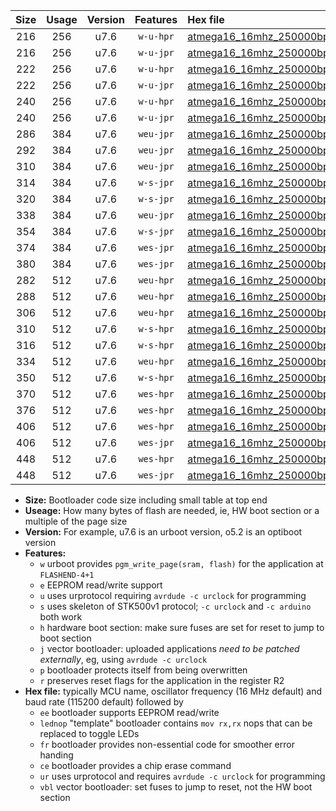 |Size|Usage|Version|Features|Hex file|
|:-:|:-:|:-:|:-:|:--|
|216|256|u7.6|`w-u-hpr`|[atmega16_16mhz_250000bps_ur.hex](https://raw.githubusercontent.com/stefanrueger/urboot/main//atmega16_16mhz_250000bps_ur.hex)|
|216|256|u7.6|`w-u-jpr`|[atmega16_16mhz_250000bps_ur_vbl.hex](https://raw.githubusercontent.com/stefanrueger/urboot/main//atmega16_16mhz_250000bps_ur_vbl.hex)|
|222|256|u7.6|`w-u-hpr`|[atmega16_16mhz_250000bps_lednop_ur.hex](https://raw.githubusercontent.com/stefanrueger/urboot/main//atmega16_16mhz_250000bps_lednop_ur.hex)|
|222|256|u7.6|`w-u-jpr`|[atmega16_16mhz_250000bps_lednop_ur_vbl.hex](https://raw.githubusercontent.com/stefanrueger/urboot/main//atmega16_16mhz_250000bps_lednop_ur_vbl.hex)|
|240|256|u7.6|`w-u-hpr`|[atmega16_16mhz_250000bps_lednop_fr_ur.hex](https://raw.githubusercontent.com/stefanrueger/urboot/main//atmega16_16mhz_250000bps_lednop_fr_ur.hex)|
|240|256|u7.6|`w-u-jpr`|[atmega16_16mhz_250000bps_lednop_fr_ur_vbl.hex](https://raw.githubusercontent.com/stefanrueger/urboot/main//atmega16_16mhz_250000bps_lednop_fr_ur_vbl.hex)|
|286|384|u7.6|`weu-jpr`|[atmega16_16mhz_250000bps_ee_ur_vbl.hex](https://raw.githubusercontent.com/stefanrueger/urboot/main//atmega16_16mhz_250000bps_ee_ur_vbl.hex)|
|292|384|u7.6|`weu-jpr`|[atmega16_16mhz_250000bps_ee_lednop_ur_vbl.hex](https://raw.githubusercontent.com/stefanrueger/urboot/main//atmega16_16mhz_250000bps_ee_lednop_ur_vbl.hex)|
|310|384|u7.6|`weu-jpr`|[atmega16_16mhz_250000bps_ee_lednop_fr_ur_vbl.hex](https://raw.githubusercontent.com/stefanrueger/urboot/main//atmega16_16mhz_250000bps_ee_lednop_fr_ur_vbl.hex)|
|314|384|u7.6|`w-s-jpr`|[atmega16_16mhz_250000bps_vbl.hex](https://raw.githubusercontent.com/stefanrueger/urboot/main//atmega16_16mhz_250000bps_vbl.hex)|
|320|384|u7.6|`w-s-jpr`|[atmega16_16mhz_250000bps_lednop_vbl.hex](https://raw.githubusercontent.com/stefanrueger/urboot/main//atmega16_16mhz_250000bps_lednop_vbl.hex)|
|338|384|u7.6|`weu-jpr`|[atmega16_16mhz_250000bps_ee_lednop_fr_ce_ur_vbl.hex](https://raw.githubusercontent.com/stefanrueger/urboot/main//atmega16_16mhz_250000bps_ee_lednop_fr_ce_ur_vbl.hex)|
|354|384|u7.6|`w-s-jpr`|[atmega16_16mhz_250000bps_lednop_fr_vbl.hex](https://raw.githubusercontent.com/stefanrueger/urboot/main//atmega16_16mhz_250000bps_lednop_fr_vbl.hex)|
|374|384|u7.6|`wes-jpr`|[atmega16_16mhz_250000bps_ee_vbl.hex](https://raw.githubusercontent.com/stefanrueger/urboot/main//atmega16_16mhz_250000bps_ee_vbl.hex)|
|380|384|u7.6|`wes-jpr`|[atmega16_16mhz_250000bps_ee_lednop_vbl.hex](https://raw.githubusercontent.com/stefanrueger/urboot/main//atmega16_16mhz_250000bps_ee_lednop_vbl.hex)|
|282|512|u7.6|`weu-hpr`|[atmega16_16mhz_250000bps_ee_ur.hex](https://raw.githubusercontent.com/stefanrueger/urboot/main//atmega16_16mhz_250000bps_ee_ur.hex)|
|288|512|u7.6|`weu-hpr`|[atmega16_16mhz_250000bps_ee_lednop_ur.hex](https://raw.githubusercontent.com/stefanrueger/urboot/main//atmega16_16mhz_250000bps_ee_lednop_ur.hex)|
|306|512|u7.6|`weu-hpr`|[atmega16_16mhz_250000bps_ee_lednop_fr_ur.hex](https://raw.githubusercontent.com/stefanrueger/urboot/main//atmega16_16mhz_250000bps_ee_lednop_fr_ur.hex)|
|310|512|u7.6|`w-s-hpr`|[atmega16_16mhz_250000bps.hex](https://raw.githubusercontent.com/stefanrueger/urboot/main//atmega16_16mhz_250000bps.hex)|
|316|512|u7.6|`w-s-hpr`|[atmega16_16mhz_250000bps_lednop.hex](https://raw.githubusercontent.com/stefanrueger/urboot/main//atmega16_16mhz_250000bps_lednop.hex)|
|334|512|u7.6|`weu-hpr`|[atmega16_16mhz_250000bps_ee_lednop_fr_ce_ur.hex](https://raw.githubusercontent.com/stefanrueger/urboot/main//atmega16_16mhz_250000bps_ee_lednop_fr_ce_ur.hex)|
|350|512|u7.6|`w-s-hpr`|[atmega16_16mhz_250000bps_lednop_fr.hex](https://raw.githubusercontent.com/stefanrueger/urboot/main//atmega16_16mhz_250000bps_lednop_fr.hex)|
|370|512|u7.6|`wes-hpr`|[atmega16_16mhz_250000bps_ee.hex](https://raw.githubusercontent.com/stefanrueger/urboot/main//atmega16_16mhz_250000bps_ee.hex)|
|376|512|u7.6|`wes-hpr`|[atmega16_16mhz_250000bps_ee_lednop.hex](https://raw.githubusercontent.com/stefanrueger/urboot/main//atmega16_16mhz_250000bps_ee_lednop.hex)|
|406|512|u7.6|`wes-hpr`|[atmega16_16mhz_250000bps_ee_lednop_fr.hex](https://raw.githubusercontent.com/stefanrueger/urboot/main//atmega16_16mhz_250000bps_ee_lednop_fr.hex)|
|406|512|u7.6|`wes-jpr`|[atmega16_16mhz_250000bps_ee_lednop_fr_vbl.hex](https://raw.githubusercontent.com/stefanrueger/urboot/main//atmega16_16mhz_250000bps_ee_lednop_fr_vbl.hex)|
|448|512|u7.6|`wes-hpr`|[atmega16_16mhz_250000bps_ee_lednop_fr_ce.hex](https://raw.githubusercontent.com/stefanrueger/urboot/main//atmega16_16mhz_250000bps_ee_lednop_fr_ce.hex)|
|448|512|u7.6|`wes-jpr`|[atmega16_16mhz_250000bps_ee_lednop_fr_ce_vbl.hex](https://raw.githubusercontent.com/stefanrueger/urboot/main//atmega16_16mhz_250000bps_ee_lednop_fr_ce_vbl.hex)|

- **Size:** Bootloader code size including small table at top end
- **Useage:** How many bytes of flash are needed, ie, HW boot section or a multiple of the page size
- **Version:** For example, u7.6 is an urboot version, o5.2 is an optiboot version
- **Features:**
  + `w` urboot provides `pgm_write_page(sram, flash)` for the application at `FLASHEND-4+1`
  + `e` EEPROM read/write support
  + `u` uses urprotocol requiring `avrdude -c urclock` for programming
  + `s` uses skeleton of STK500v1 protocol; `-c urclock` and `-c arduino` both work
  + `h` hardware boot section: make sure fuses are set for reset to jump to boot section
  + `j` vector bootloader: uploaded applications *need to be patched externally*, eg, using `avrdude -c urclock`
  + `p` bootloader protects itself from being overwritten
  + `r` preserves reset flags for the application in the register R2
- **Hex file:** typically MCU name, oscillator frequency (16 MHz default) and baud rate (115200 default) followed by
  + `ee` bootloader supports EEPROM read/write
  + `lednop` "template" bootloader contains `mov rx,rx` nops that can be replaced to toggle LEDs
  + `fr` bootloader provides non-essential code for smoother error handing
  + `ce` bootloader provides a chip erase command
  + `ur` uses urprotocol and requires `avrdude -c urclock` for programming
  + `vbl` vector bootloader: set fuses to jump to reset, not the HW boot section
